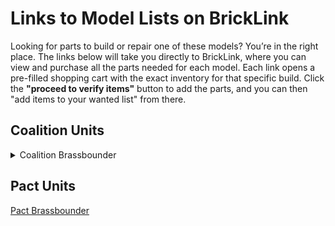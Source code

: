 # Links to Model Lists on BrickLink
Looking for parts to build or repair one of these models? You’re in the right place. The links below will take you directly to BrickLink, where you can view and purchase all the parts needed for each model. Each link opens a pre-filled shopping cart with the exact inventory for that specific build. Click the **"proceed to verify items"** button to add the parts, and you can then "add items to your wanted list" from there.
## Coalition Units

<details><summary> Coalition Brassbounder </summary>

    
```xml 

<INVENTORY>
    <ITEM>
        <ITEMTYPE>P</ITEMTYPE>
        <ITEMID>4733</ITEMID>
        <COLOR>85</COLOR>
        <MINQTY>1</MINQTY>
    </ITEM>
    <ITEM>
        <ITEMTYPE>P</ITEMTYPE>
        <ITEMID>4081b</ITEMID>
        <COLOR>85</COLOR>
        <MINQTY>2</MINQTY>
    </ITEM>
    <ITEM>
        <ITEMTYPE>P</ITEMTYPE>
        <ITEMID>86208</ITEMID>
        <COLOR>85</COLOR>
        <MINQTY>1</MINQTY>
    </ITEM>
    <ITEM>
        <ITEMTYPE>P</ITEMTYPE>
        <ITEMID>85861</ITEMID>
        <COLOR>85</COLOR>
        <MINQTY>1</MINQTY>
    </ITEM>
    <ITEM>
        <ITEMTYPE>P</ITEMTYPE>
        <ITEMID>4697b</ITEMID>
        <COLOR>86</COLOR>
        <MINQTY>1</MINQTY>
    </ITEM>
    <ITEM>
        <ITEMTYPE>P</ITEMTYPE>
        <ITEMID>4085d</ITEMID>
        <COLOR>86</COLOR>
        <MINQTY>4</MINQTY>
    </ITEM>
    <ITEM>
        <ITEMTYPE>P</ITEMTYPE>
        <ITEMID>15712</ITEMID>
        <COLOR>86</COLOR>
        <MINQTY>4</MINQTY>
    </ITEM>
    <ITEM>
        <ITEMTYPE>P</ITEMTYPE>
        <ITEMID>26047</ITEMID>
        <COLOR>86</COLOR>
        <MINQTY>2</MINQTY>
    </ITEM>
    <ITEM>
        <ITEMTYPE>P</ITEMTYPE>
        <ITEMID>35464</ITEMID>
        <COLOR>86</COLOR>
        <MINQTY>1</MINQTY>
    </ITEM>
    <ITEM>
        <ITEMTYPE>P</ITEMTYPE>
        <ITEMID>3070</ITEMID>
        <COLOR>55</COLOR>
        <MINQTY>1</MINQTY>
    </ITEM>
    <ITEM>
        <ITEMTYPE>P</ITEMTYPE>
        <ITEMID>60849</ITEMID>
        <COLOR>86</COLOR>
        <MINQTY>2</MINQTY>
    </ITEM>
    <ITEM>
        <ITEMTYPE>P</ITEMTYPE>
        <ITEMID>32828</ITEMID>
        <COLOR>86</COLOR>
        <MINQTY>2</MINQTY>
    </ITEM>
    <ITEM>
        <ITEMTYPE>P</ITEMTYPE>
        <ITEMID>30162</ITEMID>
        <COLOR>85</COLOR>
        <MINQTY>1</MINQTY>
    </ITEM>
    <ITEM>
        <ITEMTYPE>P</ITEMTYPE>
        <ITEMID>11090</ITEMID>
        <COLOR>85</COLOR>
        <MINQTY>1</MINQTY>
    </ITEM>
</INVENTORY>

```

</details>

## Pact Units
[Pact Brassbounder](https://www.bricklink.com/v2/wanted/upload.page?sessionid=89BC1AC045BBA568F43DCA57B2BA0670&modelname=UntitledModel&token=%2Fuser%2F1899631.92cac749.xml)
